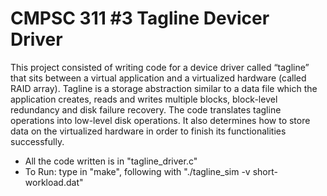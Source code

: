 # CMPSC 311 #3 Tagline Devicer Driver
This project consisted of writing code for a device driver called “tagline” that sits between a virtual application and a virtualized hardware (called RAID array). Tagline is a storage abstraction similar to a data file which the application creates, reads and writes multiple blocks, block-level redundancy and disk failure recovery. The code translates tagline operations into low-level disk operations. It also determines how to store data on the virtualized hardware in order to finish its functionalities successfully. 

- All the code written is in "tagline_driver.c"
- To Run: type in "make", following with "./tagline_sim -v short-workload.dat"
		
